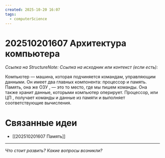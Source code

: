 ```yaml
---
created: 2025-10-20 16:07
tags:
  - computerScience
---
```

# 202510201607 Архитектура компьютера

*Ссылка на StructureNote:*
*Ссылка на исходник или контекст (если есть):* 

Компьютер — машина, которая подчиняется командам, управляющим данными. Он имеет два главных компонента: процессор и память. Память, она же ОЗУ , — это то место, где мы пишем команды. Она также хранит данные, которыми компьютер оперирует. Процессор, или ЦП , получает команды и данные из памяти и выполняет соответствующие вычисления.

# Связанные идеи

- [[202510201607 Память]] 
---

*Что стоит развить? Какие вопросы возникли?*
